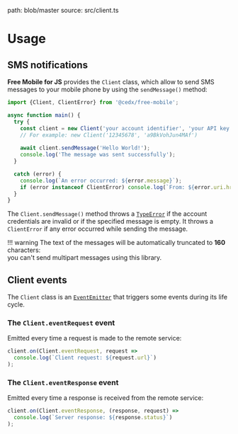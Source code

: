 path: blob/master
source: src/client.ts

# Usage

## SMS notifications
**Free Mobile for JS** provides the `Client` class, which allow to send SMS messages to your mobile phone by using the `sendMessage()` method:

```js
import {Client, ClientError} from '@cedx/free-mobile';

async function main() {
  try {
    const client = new Client('your account identifier', 'your API key');
    // For example: new Client('12345678', 'a9BkVohJun4MAf')
  
    await client.sendMessage('Hello World!');
    console.log('The message was sent successfully');
  }

  catch (error) {
    console.log(`An error occurred: ${error.message}`);
    if (error instanceof ClientError) console.log(`From: ${error.uri.href}`);
  }
}
```

The `Client.sendMessage()` method throws a [`TypeError`](https://developer.mozilla.org/en-US/docs/Web/JavaScript/Reference/Global_Objects/TypeError)
if the account credentials are invalid or if the specified message is empty. It throws a `ClientError` if any error occurred while sending the message.

!!! warning
    The text of the messages will be automatically truncated to **160** characters:  
    you can't send multipart messages using this library.

## Client events
The `Client` class is an [`EventEmitter`](https://nodejs.org/api/events.html) that triggers some events during its life cycle.

### The `Client.eventRequest` event
Emitted every time a request is made to the remote service:

```js
client.on(Client.eventRequest, request =>
  console.log(`Client request: ${request.url}`)
);
```

### The `Client.eventResponse` event
Emitted every time a response is received from the remote service:

```js
client.on(Client.eventResponse, (response, request) =>
  console.log(`Server response: ${response.status}`)
);
```
